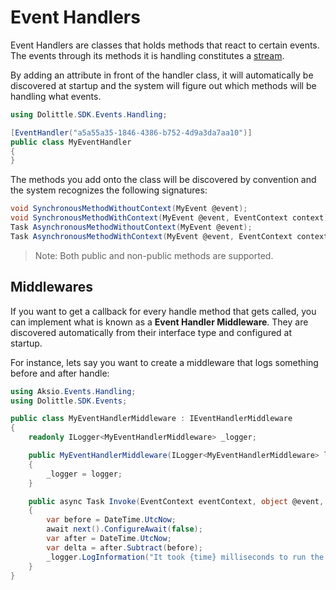 # Event Handlers

Event Handlers are classes that holds methods that react to certain events.
The events through its methods it is handling constitutes a [stream](https://dolittle.io/docs/concepts/streams/).

By adding an attribute in front of the handler class, it will automatically be discovered at startup and
the system will figure out which methods will be handling what events.

```csharp
using Dolittle.SDK.Events.Handling;

[EventHandler("a5a55a35-1846-4386-b752-4d9a3da7aa10")]
public class MyEventHandler
{
}
```

The methods you add onto the class will be discovered by convention and the system recognizes the following
signatures:

```csharp
void SynchronousMethodWithoutContext(MyEvent @event);
void SynchronousMethodWithContext(MyEvent @event, EventContext context);
Task AsynchronousMethodWithoutContext(MyEvent @event);
Task AsynchronousMethodWithContext(MyEvent @event, EventContext context);
```

> Note: Both public and non-public methods are supported.

## Middlewares

If you want to get a callback for every handle method that gets called, you can implement what is known as a **Event Handler Middleware**.
They are discovered automatically from their interface type and configured at startup.

For instance, lets say you want to create a middleware that logs something before and after handle:

```csharp
using Aksio.Events.Handling;
using Dolittle.SDK.Events;

public class MyEventHandlerMiddleware : IEventHandlerMiddleware
{
    readonly ILogger<MyEventHandlerMiddleware> _logger;

    public MyEventHandlerMiddleware(ILogger<MyEventHandlerMiddleware> logger)
    {
        _logger = logger;
    }

    public async Task Invoke(EventContext eventContext, object @event, NextEventHandlerMiddleware next)
    {
        var before = DateTime.UtcNow;
        await next().ConfigureAwait(false);
        var after = DateTime.UtcNow;
        var delta = after.Subtract(before);
        _logger.LogInformation("It took {time} milliseconds to run the event handler for type {event}", delta.TotalMilliseconds, @event.GetType().Name);
    }
}
```
